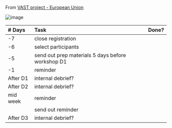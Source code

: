 

From [VAST project - European Union](https://www.vast-project.eu/wp-content/uploads/2024/02/VAST_Booklet_Conducting-Effective-Co-creation-Activities-and-Workshops.pdf)

![image](https://github.com/user-attachments/assets/8ab2a03a-53b3-41b2-bb8c-6287ca065aa0)


| # Days | Task | Done? |
| :--| :--- | :--- |
| -7 | close registration | |
| -6 | select participants | |
| -5 | send out prep materials 5 days before workshop D1 | |
| -1 | reminder | |
| After D1 | internal debrief? |
| After D2 | internal debrief? |
| mid week | reminder | |
|  | send out reminder | |
| After D3 | internal debrief? |
